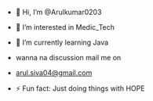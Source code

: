 - 👋 Hi, I’m @Arulkumar0203
- 👀 I’m interested in Medic_Tech
- 🌱 I’m currently learning Java
- wanna na discussion mail me on
- arul.siva04@gmail.com



- ⚡ Fun fact: Just doing things with HOPE
  

<!---
Arulkumar0203/Arulkumar0203 is a ✨ special ✨ repository because its `README.md` (this file) appears on your GitHub profile.
You can click the Preview link to take a look at your changes.
--->
